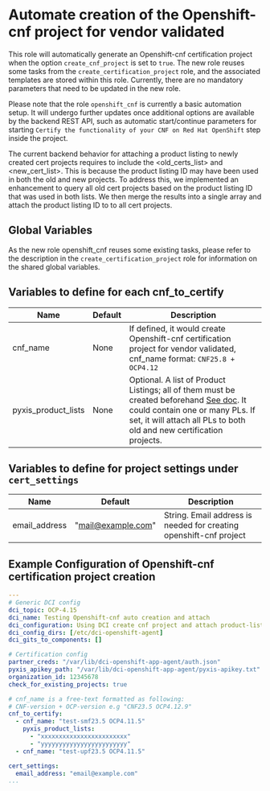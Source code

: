 # Automate creation of the Openshift-cnf project for vendor validated

This role will automatically generate an Openshift-cnf certification project when the option `create_cnf_project` is set to `true`. The new role reuses some tasks from the `create_certification_project` role, and the associated templates are stored within this role. Currently, there are no mandatory parameters that need to be updated in the new role.

Please note that the role `openshift_cnf` is currently a basic automation setup. It will undergo further updates once additional options are available by the backend REST API, such as automatic start/continue parameters for starting `Certify the functionality of your CNF on Red Hat OpenShift` step inside the project.

The current backend behavior for attaching a product listing to newly created cert projects requires to include the <old_certs_list> and <new_cert_list>. This is because the product listing ID may have been used in both the old and new projects. To address this, we implemented an enhancement to query all old cert projects based on the product listing ID that was used in both lists. We then merge the results into a single array and attach the product listing ID to to all cert projects.

## Global Variables
As the new role openshift_cnf reuses some existing tasks, please refer to the description in the `create_certification_project` role for information on the shared global variables.


## Variables to define for each cnf_to_certify

Name                     | Default                                                                    | Description
------------------------ | -------------------------------------------------------------------------- | -------------
cnf_name                 | None                                                                       | If defined, it would create Openshift-cnf certification project for vendor validated, cnf_name format: `CNF25.8 + OCP4.12`
pyxis_product_lists      | None                                                                       | Optional. A list of Product Listings; all of them must be created beforehand [See doc](https://redhat-connect.gitbook.io/red-hat-partner-connect-general-guide/managing-your-account/product-listing). It could contain one or many PLs. If set, it will attach all PLs to both old and new certification projects.


## Variables to define for project settings under `cert_settings`

Name                          | Default                              | Description
----------------------------- | ------------------------------------ | -------------
email_address                 | "mail@example.com"                   | String. Email address is needed for creating openshift-cnf project


## Example Configuration of Openshift-cnf certification project creation
```yaml
---
# Generic DCI config
dci_topic: OCP-4.15
dci_name: Testing Openshift-cnf auto creation and attach
dci_configuration: Using DCI create cnf project and attach product-list
dci_config_dirs: [/etc/dci-openshift-agent]
dci_gits_to_components: []

# Certification config
partner_creds: "/var/lib/dci-openshift-app-agent/auth.json"
pyxis_apikey_path: "/var/lib/dci-openshift-app-agent/pyxis-apikey.txt"
organization_id: 12345678
check_for_existing_projects: true

# cnf_name is a free-text formatted as following:
# CNF-version + OCP-version e.g "CNF23.5 OCP4.12.9"
cnf_to_certify:
  - cnf_name: "test-smf23.5 OCP4.11.5"
    pyxis_product_lists:
      - "xxxxxxxxxxxxxxxxxxxxxxxx"
      - "yyyyyyyyyyyyyyyyyyyyyyyy"
  - cnf_name: "test-upf23.5 OCP4.11.5"

cert_settings:
  email_address: "email@example.com"
...
```